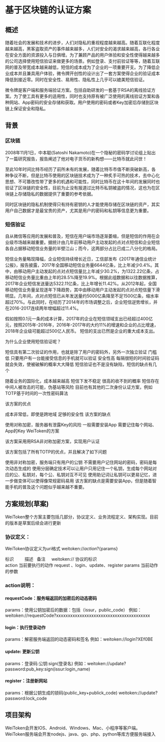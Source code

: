 
# 基于区块链的认证方案

## 概述

随着社会的发展和技术的进步，人们对隐私的重视程度越来越高。随着互联化程度越来越高，黑客盗取资产的事件越来越多，人们对安全的渴求越来越高，各行各业在安全方面的资源投入与日俱增。为了兼顾产品的用户体验和安全性使得越来越多的公司选择使用短信验证来做更多的场景。例如登录、支付前验证等等，随着互联网的普及带宽成本越来越低，短信的成本成为了企业的一项重要开支。为了降低企业成本并且兼具用户体验，微令牌开创性的设计出了一套方案使得企业的验证成本降低到接近零。同时在安全性、易用性、隐私性上几乎可以媲美短信验证。

微令牌是客户端和服务端验证方案。包括自助研发的一套基于RSA的离线验证方案。为了使工具有更多的适用性，同时也支持原有被广泛使用的离线验证方案和各种网站、App密码的安全存储和获取。用户使用的密码或者Key加密后存储到区块链上保证安全和隐私。



## 背景

### 区块链

2008年11月1日，中本聪(Satoshi Nakamoto)在一个隐秘的密码学讨论组上贴出了一篇研究报告，报告阐述了他对电子货币的新构想——比特币就此问世！

至此10年时间比特币经历了前所未有的发展，随着比特币市值不断突破新高，各种争议不断，但是比特币使用的区块链技术成为了一种炙手可热的技术，去中心化思想、不可篡改性带了更多的机遇和可能性，同时比特币在这十年间的发展同时也验证了区块链的安全性，目前为止没有报道过比特币私钥被盗的情况，这也为在区块链上存储隐私的数据提供了重要的参考依据。

同时区块链的隐私机制使得只有持有密钥的人才能使用存储在区块链的资产，其实用户自己数据才是最宝贵的资产，尤其是用户的密码和私钥等信息更为重要。



### 短信验证
自从微信等应用的发展和普及，短信在用户端市场逐渐萎缩，但是短信的作用在企业级市场越来越重要。据统计由几年前移动用户主动发起的点对点短信和企业短信各自占据移动短信业务量的半壁江山；而今，这两部分占比已成二八分化的格局。

短信业务量略现降幅，企业短信持续增长近日，工信部发布《2017年通信业统计公报》，报告披露，2017年全国移动短信业务量6644亿条，比上年减少0.4%。其中，由移动用户主动发起的点对点短信量比上年减少30.2%，为1322.22亿条，占移动短信业务量比重由上年的28.5%降至19.9%。根据此组数据和以往数据推算，2017年企业短信发送量达5322.11亿条，比上年增长11.42%。从2012年起，全国移动短信业务量呈现逐年下降趋势，其中由移动用户主动发起的点对点短信量下滑明显。几年间，点对点短信已从年发送量约5000亿条降至不足1500亿条，缩水率超过70%。与此同时，在经历了2014年的市场调整之后，企业短信逆势增长，并在2016-2017连续两年增幅超过11.4%。

假如按照0.1元一条的成本计算，2017年的企业在短信领域支出已经超过400亿元，按照2015年-2016年，2016年-2017年的大约11%的增速和企业的占比增速，2018年企业级可能超过500亿人民币。 短信的支出已然是企业的重大成本支出。

为什么企业使用短信验证呢？

短信具有第二次验证的作用，也就是除了用户的密码外，另外一次独立验证
门槛低 只要用户有一台能接受信息的手机就可以验证
安全性高 每隔很短的时间验证码就会失效，使被破解的概率大大降低
短信验证也不是没有缺陷，短信的缺点有几个

随着业务的国际化，成本越来越高
短信下发不稳定 很高的收不到的概率
短信存在中间人被攻击的可能，伪基站等风险
目前也有其他的二次身份认证方案，例如TOTP基于时间的一次性密码算法


该方案的优点

成本非常低，即使是跨地域
足够的安全性
该方案的缺点

使用对称加密，服务器有泄露Key的风险
一般需要安装App
需要记住每个网站、App的Key
WeiToken的方案

该方案采用用RSA非对称加密方案，实现用户认证

该方案包括了所有TOTP的优点，并且解决了如下问题

使用非对称加密，服务端只有用户的公钥
不需要用户记住网站的密码，密码是每次动态生成的
使用分层确定技术可以让用户只用记住一个私钥，生成每个网站对应的公、私钥对，每个公、私钥对互不可见
使用助记词让私钥可以更易记忆，进一步做变体可以使得像常规密码易用
该方案的缺点是需要安装App，但是随着智能手机的普及这个问题似乎越来越不重要。



## 方案规划(草案)

WeiToken整个方案主要包括几部分，协议定义、业务流程定义、架构实现。目前的版本是草案后续会进行更新

### 协议定义：
WeiToken协议定义为uri格式
weitoken://${action}?${params}


标识	           描述	            备注     
weitoken://	    协议的标识	
action	        当前要执行的动作	  request 、login、update、register
params	        当前动作的参数	


### action说明：

#### requestCode：服务端返回的加密后的动态密码
params：使用公钥加密后的数据：包括（issur，public_code）
例如：weitoken://requestCode?xxxxxxxxxxxxxxxxxxxxxxxxxxxxxxxxxxxxxxxx


#### login：执行登录动作
params：解密服务端返回的动态密码和签名
例如：weitoken://login?XEf0BE

#### update: 更新公钥
params：登录码:公钥:sign(登录名)
例如：weitoken://update?password:pub_key:sign(issur:login_name)

#### register：注册新网站
params：根据公钥生成的锁码(public_key+publick_code)
weitoken://update?password:lock_code


## 项目架构
WeiToken会开发IOS、Android、Windows、Mac、小程序等客户端。
WeiToken服务端会开发nodejs、java、go、php、python等库方便服务端接入
